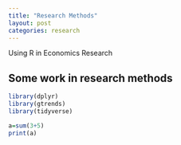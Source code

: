 ```yaml
---
title: "Research Methods"
layout: post
categories: research
---
```


Using R in Economics Research
## Some work in research methods

```r
library(dplyr)
library(gtrends)
library(tidyverse)

a=sum(3+5)
print(a)

```

